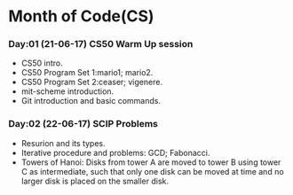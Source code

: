 # Month of Code(CS)

### Day:01 (21-06-17) CS50 Warm Up session 
* CS50 intro.
* CS50 Program Set 1:mario1; mario2.
* CS50 Program Set 2:ceaser; vigenere.
* mit-scheme introduction.
* Git introduction and basic commands.

### Day:02 (22-06-17) SCIP Problems
* Resurion and its types.
* Iterative procedure and problems: GCD; Fabonacci.
* Towers of Hanoi: Disks from tower A are moved to tower B using tower C as intermediate, such that only one disk can be moved at time and no larger disk is placed on the smaller disk.
